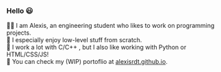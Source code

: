 ### Hello 😃

👱‍♂️ I am Alexis, an engineering student who likes to work on programming projects. <br />
🔨 I especially enjoy low-level stuff from scratch. <br />
🔧 I work a lot with C/C++ , but I also like working with Python or HTML/CSS/JS! <br />
🔗 You can check my (WIP) portoflio at [alexisrdt.github.io](https://alexisrdt.github.io).
